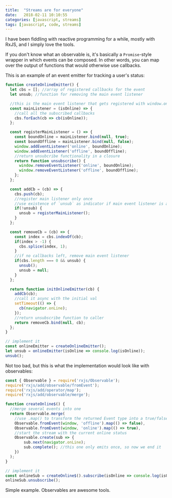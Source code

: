 ```yaml
---
title:  "Streams are for everyone"
date:   2018-02-11 10:10:55
categories: [javascript, streams]
tags: [javascript, code, streams]
---
```


I have been fiddling with reactive programming for a while, mostly with RxJS, and I simply love the tools.

If you don't know what an observable is, it's basically a `Promise`-style wrapper in which events can be composed.  In other words, you can map over the output of functions that would otherwise use callbacks.

This is an example of an event emitter for tracking a user's status:

~~~js
function createOnlineEmitter() {
  let cbs = []; //array of registered callbacks for the event
  let unsub; //function for removing the main event listener

  //this is the main event listener that gets registered with window.online/offline event
  const mainListener = (isOnline) => {
    //call all the subscribed callbacks
    cbs.forEach(cb => cb(isOnline));
  };

  const registerMainListener = () => {
    const boundOnline = mainListener.bind(null, true);
    const boundOffline = mainListener.bind(null, false);
    window.addEventListener('online', boundOnline);
    window.addEventListener('offline', boundOffline);
    //return unsubcribe functionality in a closure
    return function unsubscribe() {
      window.removeEventListener('online', boundOnline);
      window.removeEventListener('offline', boundOffline);
    };
  };

  const addCb = (cb) => {
    cbs.push(cb);
    //register main listener only once
    //use existence of `unsub` as indicator if main event listener is added or not
    if(!unsub) {
      unsub = registerMainListener();
    }
  };

  const removeCb = (cb) => {
    const index = cbs.indexOf(cb);
    if(index > -1) {
      cbs.splice(index, 1);
    }
    //if no callbacks left, remove main event listener
    if(cbs.length === 0 && unsub) {
      unsub();
      unsub = null;
    }
  };

  return function initOnlineEmitter(cb) {
    addCb(cb);
    //call it async with the initial val
    setTimeout(() => {
      cb(navigator.onLine);
    });
    //return unsubscribe function to caller
    return removeCb.bind(null, cb);
  };
}

// implement it
const onlineEmitter = createOnlineEmitter();
let unsub = onlineEmitter(isOnline => console.log(isOnline));
unsub();
~~~

Not too bad, but this is what the implementation would look like with observables:

~~~js
const { Observable } = require('rxjs/Observable');
require('rxjs/add/observable/fromEvent');
require('rxjs/add/operator/map');
require('rxjs/add/observable/merge');

function createOnline$() {
  //merge several events into one
  return Observable.merge(
    //use .map() to transform the returned Event type into a true/false value
  	Observable.fromEvent(window, 'offline').map(() => false),
  	Observable.fromEvent(window, 'online').map(() => true),
    //start the stream with the current online status
  	Observable.create(sub => {
  		sub.next(navigator.onLine);
  		sub.complete(); //this one only emits once, so now we end it
  	})
  );
}

// implement it
const onlineSub = createOnline$().subscribe(isOnline => console.log(isOnline));
onlineSub.unsubscribe();
~~~

Simple example. Observables are awesome tools.
